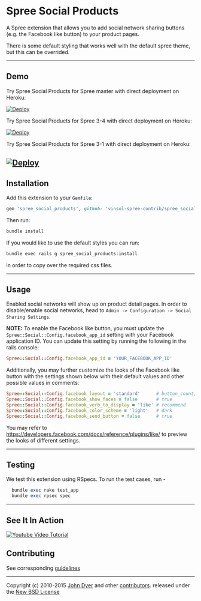 # Spree Social Products

A Spree extension that allows you to add social network sharing buttons (e.g. the Facebook like button) to your product pages.

There is some default styling that works well with the default spree theme, but this can be overrided.

---
Demo
----
Try Spree Social Products for Spree master with direct deployment on Heroku:

[![Deploy](https://www.herokucdn.com/deploy/button.svg)](https://heroku.com/deploy?template=https://github.com/vinsol-spree-contrib/spree-demo-heroku/tree/spree-social-products-master)

Try Spree Social Products for Spree 3-4 with direct deployment on Heroku:

[![Deploy](https://www.herokucdn.com/deploy/button.svg)](https://heroku.com/deploy?template=https://github.com/vinsol-spree-contrib/spree-demo-heroku/tree/spree-social-products-3-4)

Try Spree Social Products for Spree 3-1 with direct deployment on Heroku:

[![Deploy](https://www.herokucdn.com/deploy/button.svg)](https://heroku.com/deploy?template=https://github.com/vinsol-spree-contrib/spree-demo-heroku/tree/spree-social-products-3-1)
---

## Installation

Add this extension to your `Gemfile`:

```ruby
gem 'spree_social_products', github: 'vinsol-spree-contrib/spree_social_products', branch: 'master'
```

Then run:

```bash
bundle install
```

If you would like to use the default styles you can run:

```bash
bundle exec rails g spree_social_products:install
```

in order to copy over the required css files.

---

## Usage

Enabled social networks will show up on product detail pages. In order to disable/enable social networks, head to `Admin -> Configuration -> Social Sharing Settings`.

__NOTE:__ To enable the Facebook like button, you must update the `Spree::Social::Config.facebook_app_id` setting with your Facebook application ID. You can update this setting by running the following in the rails console:

```ruby
Spree::Social::Config.facebook_app_id = 'YOUR_FACEBOOK_APP_ID'
```

Additionally, you may further customize the looks of the Facebook like button with the settings shown below with their default values and other possible values in comments:

```ruby
Spree::Social::Config.facebook_layout = 'standard'      # button_count, box_count
Spree::Social::Config.facebook_show_faces = false       # true
Spree::Social::Config.facebook_verb_to_display = 'like' # recommend
Spree::Social::Config.facebook_color_scheme = 'light'   # dark
Spree::Social::Config.facebook_send_button = false      # true
```

You may refer to https://developers.facebook.com/docs/reference/plugins/like/ to preview the looks of different settings.

---

## Testing

We test this extension using RSpecs. To run the test cases, run -

```ruby
  bundle exec rake test_app
  bundle exec rpsec spec
```

---

## See It In Action

<a href="http://www.youtube.com/watch?feature=player_embedded&v=75AtbFQ8hAA
" target="_blank"><img src="http://img.youtube.com/vi/75AtbFQ8hAA/0.jpg" 
alt="Youtube Video Tutorial" /></a>

## Contributing

See corresponding [guidelines][1]

---

Copyright (c) 2010-2015 [John Dyer][2] and other [contributors][3]. released under the [New BSD License][4]

[1]: https://github.com/spree-contrib/spree_social_products/blob/master/CONTRIBUTING.md
[2]: https://github.com/LBRapid
[3]: https://github.com/spree-contrib/spree_social_products/graphs/contributors
[4]: https://github.com/spree-contrib/spree_social_products/blob/master/LICENSE.md

